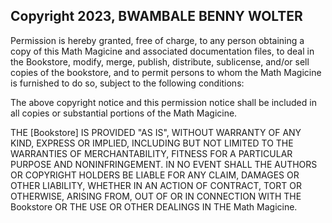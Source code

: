 ## Copyright 2023, BWAMBALE BENNY WOLTER


Permission is hereby granted, free of charge, to any person obtaining a copy of this  Math Magicine and associated documentation files, to deal in the Bookstore, modify, merge, publish, distribute, sublicense, and/or sell copies of the bookstore, and to permit persons to whom the Math Magicine is furnished to do so, subject to the following conditions:

The above copyright notice and this permission notice shall be included in all copies or substantial portions of the Math Magicine.

THE [Bookstore] IS PROVIDED "AS IS", WITHOUT WARRANTY OF ANY KIND, EXPRESS OR IMPLIED, INCLUDING BUT NOT LIMITED TO THE WARRANTIES OF MERCHANTABILITY, FITNESS FOR A PARTICULAR PURPOSE AND NONINFRINGEMENT. IN NO EVENT SHALL THE AUTHORS OR COPYRIGHT HOLDERS BE LIABLE FOR ANY CLAIM, DAMAGES OR OTHER LIABILITY, WHETHER IN AN ACTION OF CONTRACT, TORT OR OTHERWISE, ARISING FROM, OUT OF OR IN CONNECTION WITH THE Bookstore OR THE USE OR OTHER DEALINGS IN THE Math Magicine.
